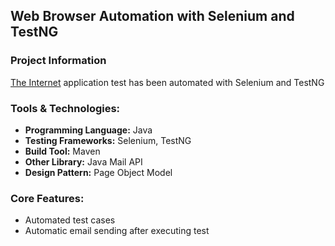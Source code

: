 ## Web Browser Automation with Selenium and TestNG
### Project Information
[The Internet](https://the-internet.herokuapp.com/) application test has been automated with Selenium and TestNG 
### Tools & Technologies:
* **Programming Language:** Java
* **Testing Frameworks:** Selenium, TestNG
* **Build Tool:** Maven  
* **Other Library:** Java Mail API
* **Design Pattern:** Page Object Model

### Core Features:
* Automated test cases
* Automatic email sending after executing test

